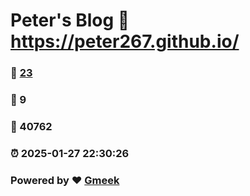 # Peter's Blog :link: https://peter267.github.io/ 
### :page_facing_up: [23](https://peter267.github.io//tag.html) 
### :speech_balloon: 9 
### :hibiscus: 40762 
### :alarm_clock: 2025-01-27 22:30:26 
### Powered by :heart: [Gmeek](https://github.com/Meekdai/Gmeek)
